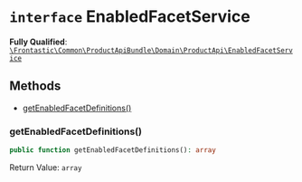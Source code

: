 # `interface`  EnabledFacetService

**Fully Qualified**: [`\Frontastic\Common\ProductApiBundle\Domain\ProductApi\EnabledFacetService`](../../../../../src/php/ProductApiBundle/Domain/ProductApi/EnabledFacetService.php)

## Methods

* [getEnabledFacetDefinitions()](#getenabledfacetdefinitions)

### getEnabledFacetDefinitions()

```php
public function getEnabledFacetDefinitions(): array
```

Return Value: `array`

